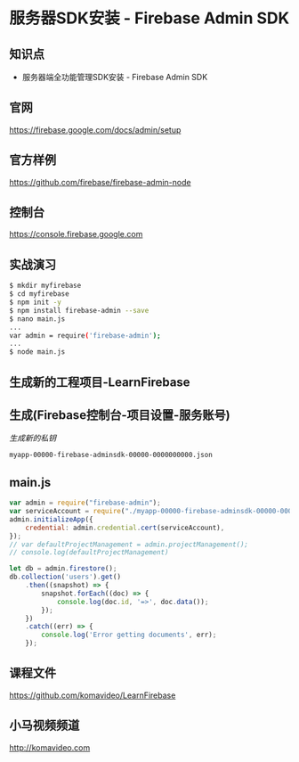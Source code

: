 服务器SDK安装 - Firebase Admin SDK
=================================

## 知识点

* 服务器端全功能管理SDK安装 - Firebase Admin SDK

## 官网

https://firebase.google.com/docs/admin/setup

## 官方样例

https://github.com/firebase/firebase-admin-node

## 控制台

https://console.firebase.google.com

## 实战演习

~~~bash
$ mkdir myfirebase
$ cd myfirebase
$ npm init -y
$ npm install firebase-admin --save
$ nano main.js
...
var admin = require('firebase-admin');
...
$ node main.js
~~~

## 生成新的工程项目-LearnFirebase

## 生成(Firebase控制台-项目设置-服务账号)

*生成新的私钥*

`myapp-00000-firebase-adminsdk-00000-0000000000.json`

## main.js

```js
var admin = require("firebase-admin");
var serviceAccount = require("./myapp-00000-firebase-adminsdk-00000-0000000000.json");
admin.initializeApp({
    credential: admin.credential.cert(serviceAccount),
});
// var defaultProjectManagement = admin.projectManagement();
// console.log(defaultProjectManagement)

let db = admin.firestore();
db.collection('users').get()
    .then((snapshot) => {
        snapshot.forEach((doc) => {
            console.log(doc.id, '=>', doc.data());
        });
    })
    .catch((err) => {
        console.log('Error getting documents', err);
    });
```

## 课程文件

https://github.com/komavideo/LearnFirebase

## 小马视频频道

http://komavideo.com